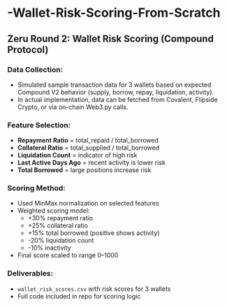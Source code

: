 # -Wallet-Risk-Scoring-From-Scratch

## Zeru Round 2: Wallet Risk Scoring (Compound Protocol)

###  Data Collection:
- Simulated sample transaction data for 3 wallets based on expected Compound V2 behavior (supply, borrow, repay, liquidation, activity).
- In actual implementation, data can be fetched from Covalent, Flipside Crypto, or via on-chain Web3.py calls.

###  Feature Selection:
- **Repayment Ratio** = total_repaid / total_borrowed
- **Collateral Ratio** = total_supplied / total_borrowed
- **Liquidation Count** = indicator of high risk
- **Last Active Days Ago** = recent activity is lower risk
- **Total Borrowed** = large positions increase risk

### Scoring Method:
- Used MinMax normalization on selected features
- Weighted scoring model:
  - +30% repayment ratio
  - +25% collateral ratio
  - +15% total borrowed (positive shows activity)
  - -20% liquidation count
  - -10% inactivity
- Final score scaled to range 0–1000

###  Deliverables:
- `wallet_risk_scores.csv` with risk scores for 3 wallets
- Full code included in repo for scoring logic
